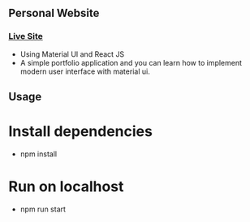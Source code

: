 ## Personal Website

### [Live Site]()

- Using Material UI and React JS
- A simple portfolio application and you can learn how to implement modern user interface with material ui.

## Usage

# Install dependencies

- npm install

# Run on localhost

- npm run start
